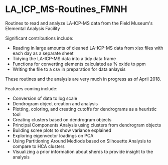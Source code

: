 # LA_ICP_MS-Routines_FMNH
Routines to read and analyze LA-ICP-MS data from the Field Museum's Elemental Analysis Facility

Significant contributions include:
- Reading in large amounts of cleaned LA-ICP-MS data from xlsx files with each day as a separate sheet
- Tidying the LA-ICP-MS data into a tidy data frame
- Functions for converting elements calculated as % oxide to ppm
- Writing the file to a csv in preparation for data anlaysis

These routines and the analysis are very much in progress as of April 2018. 

Features coming include:

- Conversion of data to log scale
- Dendrogram object creation and analysis
- Plotting, coloring, and creating cutoffs for dendrograms as a heuristic tool
- Creating clusters based on dendrogram objects
- Principal Components Analysis using clusters from dendrogram objects
- Building scree plots to show variance explained
- Exploring eigenvector loadings on PCA
- Using Partitioning Around Mediods based on Silhouette Analysis to compare to HCA clusters
- Visualizing a prior information about sherds to provide insight to the analysis 

